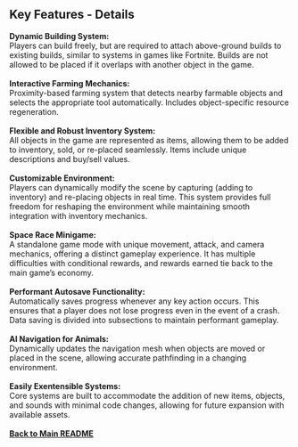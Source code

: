 ## Key Features - Details

**Dynamic Building System:**
<br>
Players can build freely, but are required to attach above-ground builds to existing builds, similar to systems in games like Fortnite. Builds are not allowed to be placed if it overlaps with another object in the game.
<br>
<br>
**Interactive Farming Mechanics:**
<br>
Proximity-based farming system that detects nearby farmable objects and selects the appropriate tool automatically. Includes object-specific resource regeneration.
<br>
<br>
**Flexible and Robust Inventory System:**
<br>
All objects in the game are represented as items, allowing them to be added to inventory, sold, or re-placed seamlessly. Items include unique descriptions and buy/sell values.
<br>
<br>
**Customizable Environment:**
<br>
Players can dynamically modify the scene by capturing (adding to inventory) and re-placing objects in real time. This system provides full freedom for reshaping the environment while maintaining smooth integration with inventory mechanics.
<br>
<br>
**Space Race Minigame:**
<br>
A standalone game mode with unique movement, attack, and camera mechanics, offering a distinct gameplay experience. It has multiple difficulties with conditional rewards, and rewards earned tie back to the main game’s economy.
<br>
<br>
**Performant Autosave Functionality:**
<br>
Automatically saves progress whenever any key action occurs. This ensures that a player does not lose progress even in the event of a crash. Data saving is divided into subsections to maintain performant gameplay.
<br>
<br>
**AI Navigation for Animals:**
<br>
Dynamically updates the navigation mesh when objects are moved or placed in the scene, allowing accurate pathfinding in a changing environment.
<br>
<br>
**Easily Exentensible Systems:**
<br>
Core systems are built to accommodate the addition of new items, objects, and sounds with minimal code changes, allowing for future expansion with available assets.
<br>
<br>
[**Back to Main README**](README.md)
